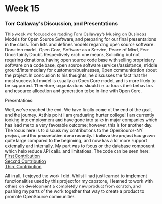 # Week 15

### Tom Callaway's Discussion, and Presentations

This week we focused on reading Tom Callaway's Musing on Business Models for Open Source Software, and preparing for our final presentations in the class. Tom lists and defines models regarding open source software. Donation model, Open Core, Software as a Service, Peace of Mind, Fear Uncertainty Doubt. Respectively each one means, Soliciting but not requiring donations, having open source code base with selling proprietary software on a code base, open source software services/assistance, middle ground/intermediary for customers/businesses, Open communication about the project. In conclusion to his thoughts, he discusses the fact that the most successful model is usually an Open Core model, and is more likely to be supported. Therefore, organizations should try to focus their behaviors and resource allocation and generation to be in-line with Open Core.

Presentations:  

Well, we've reached the end. We have finally come ot the end of the goal, and the journey. At this point I am graduating hunter college! I am currently looking into employment and have gone into talks in major companies which has lead me to a very favorable outcome; however, this is for another day. The focus here is to discuss my contributions to the OpenSource-NY project, and the presentation done recently. I believe the project has grown quite large compared to the beginning, and now has a lot more support externally and internally. My part was to focus on the database component which help reduce API calls, and limitations. The code can be seen here:  
[First Contribution](https://github.com/hunter-college-ossd-spr19/OpenSource-NY/pull/13)  
[Second Contribution](https://github.com/hunter-college-ossd-spr19/OpenSource-NY/pull/16)    
[Third Contribution](https://github.com/hunter-college-ossd-spr19/OpenSource-NY/pull/18)   

All in all, I enjoyed the work I did. Whilst I had just learned to implement functionalities used by this project for my capstone, I learned to work with others on development a completely new product from scratch, and pushing my parts of the work together that way to create a product to promote OpenSource communities.

